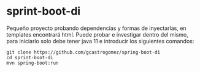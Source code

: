 # sprint-boot-di
Pequeño proyecto probando dependencias y formas de inyectarlas, en templates encontrará html. Puede probar e investigar dentro del mismo, para iniciarlo solo debe tener java 11 e introducir los siguientes comandos:

~~~
git clone https://github.com/gcastrogomez/spring-boot-di
cd sprint-boot-di
mvn spring-boot:run
~~~
